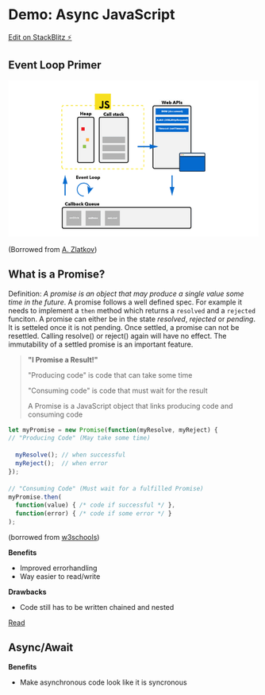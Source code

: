 # Demo: Async JavaScript

[Edit on StackBlitz ⚡️](https://stackblitz.com/edit/demo-async-javascript)

## Event Loop Primer

![JS Event Loop](./assets/js-event-loop-explained.png)

(Borrowed from [A. Zlatkov](https://blog.sessionstack.com/how-javascript-works-event-loop-and-the-rise-of-async-programming-5-ways-to-better-coding-with-2f077c4438b5))

## What is a Promise?

Definition: *A promise is an object that may produce a single value some time in the future*. A promise follows a well defined spec. For example it needs to implement a `then` method which returns a `resolved` and a `rejected` funciton. A promise can either be in the state *resolved*, *rejected* or *pending*. It is setteled once it is not pending. Once settled, a promise can not be resettled. Calling resolve() or reject() again will have no effect. The immutability of a settled promise is an important feature.

> **"I Promise a Result!"**
>
> "Producing code" is code that can take some time
>
> "Consuming code" is code that must wait for the result
>
> A Promise is a JavaScript object that links producing code and consuming code

```JavaScript
let myPromise = new Promise(function(myResolve, myReject) {
// "Producing Code" (May take some time)

  myResolve(); // when successful
  myReject();  // when error
});

// "Consuming Code" (Must wait for a fulfilled Promise)
myPromise.then(
  function(value) { /* code if successful */ },
  function(error) { /* code if some error */ }
);
```
(borrowed from [w3schools](https://www.w3schools.com/js/js_promise.asp))

**Benefits**
- Improved errorhandling
- Way easier to read/write

**Drawbacks**

- Code still has to be written chained and nested

[Read](https://developer.mozilla.org/en-US/docs/Web/JavaScript/Reference/Global_Objects/Promise)

## Async/Await

**Benefits**

- Make asynchronous code look like it is syncronous
